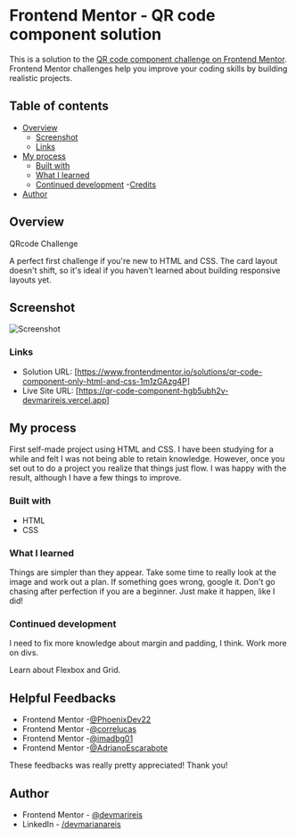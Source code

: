 # Frontend Mentor - QR code component solution

This is a solution to the [QR code component challenge on Frontend Mentor](https://www.frontendmentor.io/challenges/qr-code-component-iux_sIO_H). Frontend Mentor challenges help you improve your coding skills by building realistic projects. 

## Table of contents

- [Overview](#overview)
  - [Screenshot](#screenshot)
  - [Links](#links)
- [My process](#my-process)
  - [Built with](#built-with)
  - [What I learned](#what-i-learned)
  - [Continued development](#continued-development)
  -[Credits](#credits)
- [Author](#author)


## Overview
 QRcode Challenge

 A perfect first challenge if you're new to HTML and CSS. The card layout doesn't shift, so it's ideal if you haven't learned about building responsive layouts yet.

## Screenshot
![Screenshot](Screenshot.jpg)

### Links

- Solution URL: [https://www.frontendmentor.io/solutions/qr-code-component-only-html-and-css-1m1zGAzg4P]
- Live Site URL: [https://qr-code-component-hgb5ubh2v-devmarireis.vercel.app]

## My process
First self-made project using HTML and CSS. I have been studying for a while and felt I was not being able to retain knowledge. However, once you set out to do a project you realize that things just flow. I was happy with the result, although I have a few things to improve.
 
### Built with

- HTML
- CSS

### What I learned
Things are simpler than they appear. Take some time to really look at the image and work out a plan. If something goes wrong, google it. Don't go chasing after perfection if you are a beginner. Just make it happen, like I did!

### Continued development

I need to fix more knowledge about margin and padding, I think.
Work more on divs.

Learn about Flexbox and Grid.

## Helpful Feedbacks

- Frontend Mentor -[@PhoenixDev22](https://www.frontendmentor.io/profile/PhoenixDev22)
- Frontend Mentor -[@correlucas](https://www.frontendmentor.io/profile/correlucas)
- Frontend Mentor -[@imadbg01](https://www.frontendmentor.io/profile/imadbg01)
- Frontend Mentor -[@AdrianoEscarabote](https://www.frontendmentor.io/profile/AdrianoEscarabote)

These feedbacks was really pretty appreciated! Thank you! 

## Author

- Frontend Mentor - [@devmarireis](https://www.frontendmentor.io/profile/devmarireis)
- LinkedIn - [/devmarianareis](https://www.linkedin.com/in/devmarianareis)
